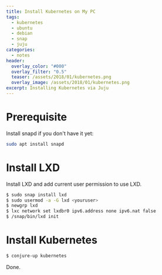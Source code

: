 ```yaml
---
title: Install Kubernetes on My PC
tags:
  - kubernetes
  - ubuntu
  - debian
  - snap
  - juju
categories:
  - notes
header:
  overlay_color: "#000"
  overlay_filter: "0.5"
  teaser: /assets/2018/01/kubernetes.png
  overlay_image: /assets/2018/01/kubernetes.png
excerpt: Installing Kubernetes via Juju
---
```


# Prerequisite

Install snapd if you don't have it yet:

```bash
sudo apt install snapd
```

# Install LXD

Install LXD and add current user permission to use LXD.

```bash
$ sudo snap install lxd                                            
$ sudo usermod -a -G lxd <youruser>                                
$ newgrp lxd                            
$ lxc network set lxdbr0 ipv6.address none ipv6.nat false                           
$ /snap/bin/lxd init           
```

# Install Kubernetes

```bash
$ conjure-up kubernetes
```

Done.
